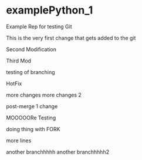 # examplePython_1
Example Rep for testing Git

This is the very first change that gets added to the git

Second Modification

Third Mod

testing of branching





HotFix







more changes
more changes 2

post-merge 1 change



MOOOOORe Testing


doing thing with FORK

more lines

another branchhhhh
another branchhhhh2